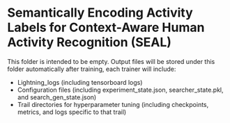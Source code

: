 # Semantically Encoding Activity Labels for Context-Aware Human Activity Recognition (SEAL)

This folder is intended to be empty. Output files will be stored under this folder automatically after training, each trainer will include:
- Lightning_logs (including tensorboard logs)
- Configuration files (including experiment_state.json, searcher_state.pkl, and search_gen_state.json)
- Trail directories for hyperparameter tuning (including checkpoints, metrics, and logs specific to that trail)
